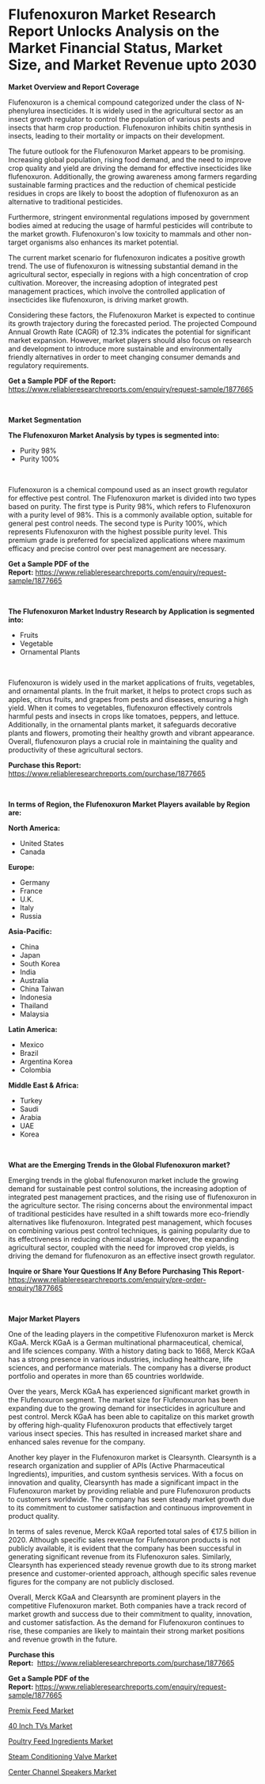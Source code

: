 <p><h1>Flufenoxuron Market Research Report Unlocks Analysis on the Market Financial Status, Market Size, and Market Revenue upto 2030</h1></p><p><strong>Market Overview and Report Coverage</strong></p>
<p><p>Flufenoxuron is a chemical compound categorized under the class of N-phenylurea insecticides. It is widely used in the agricultural sector as an insect growth regulator to control the population of various pests and insects that harm crop production. Flufenoxuron inhibits chitin synthesis in insects, leading to their mortality or impacts on their development.</p><p>The future outlook for the Flufenoxuron Market appears to be promising. Increasing global population, rising food demand, and the need to improve crop quality and yield are driving the demand for effective insecticides like flufenoxuron. Additionally, the growing awareness among farmers regarding sustainable farming practices and the reduction of chemical pesticide residues in crops are likely to boost the adoption of flufenoxuron as an alternative to traditional pesticides.</p><p>Furthermore, stringent environmental regulations imposed by government bodies aimed at reducing the usage of harmful pesticides will contribute to the market growth. Flufenoxuron's low toxicity to mammals and other non-target organisms also enhances its market potential.</p><p>The current market scenario for flufenoxuron indicates a positive growth trend. The use of flufenoxuron is witnessing substantial demand in the agricultural sector, especially in regions with a high concentration of crop cultivation. Moreover, the increasing adoption of integrated pest management practices, which involve the controlled application of insecticides like flufenoxuron, is driving market growth.</p><p>Considering these factors, the Flufenoxuron Market is expected to continue its growth trajectory during the forecasted period. The projected Compound Annual Growth Rate (CAGR) of 12.3% indicates the potential for significant market expansion. However, market players should also focus on research and development to introduce more sustainable and environmentally friendly alternatives in order to meet changing consumer demands and regulatory requirements.</p></p>
<p><strong>Get a Sample PDF of the Report:</strong> <a href="https://www.reliableresearchreports.com/enquiry/request-sample/1877665">https://www.reliableresearchreports.com/enquiry/request-sample/1877665</a></p>
<p>&nbsp;</p>
<p><strong>Market Segmentation</strong></p>
<p><strong>The Flufenoxuron Market Analysis by types is segmented into:</strong></p>
<p><ul><li>Purity 98%</li><li>Purity 100%</li></ul></p>
<p>&nbsp;</p>
<p><p>Flufenoxuron is a chemical compound used as an insect growth regulator for effective pest control. The Flufenoxuron market is divided into two types based on purity. The first type is Purity 98%, which refers to Flufenoxuron with a purity level of 98%. This is a commonly available option, suitable for general pest control needs. The second type is Purity 100%, which represents Flufenoxuron with the highest possible purity level. This premium grade is preferred for specialized applications where maximum efficacy and precise control over pest management are necessary.</p></p>
<p><strong>Get a Sample PDF of the Report:</strong>&nbsp;<a href="https://www.reliableresearchreports.com/enquiry/request-sample/1877665">https://www.reliableresearchreports.com/enquiry/request-sample/1877665</a></p>
<p>&nbsp;</p>
<p><strong>The Flufenoxuron Market Industry Research by Application is segmented into:</strong></p>
<p><ul><li>Fruits</li><li>Vegetable</li><li>Ornamental Plants</li></ul></p>
<p>&nbsp;</p>
<p><p>Flufenoxuron is widely used in the market applications of fruits, vegetables, and ornamental plants. In the fruit market, it helps to protect crops such as apples, citrus fruits, and grapes from pests and diseases, ensuring a high yield. When it comes to vegetables, flufenoxuron effectively controls harmful pests and insects in crops like tomatoes, peppers, and lettuce. Additionally, in the ornamental plants market, it safeguards decorative plants and flowers, promoting their healthy growth and vibrant appearance. Overall, flufenoxuron plays a crucial role in maintaining the quality and productivity of these agricultural sectors.</p></p>
<p><strong>Purchase this Report:</strong>&nbsp; <a href="https://www.reliableresearchreports.com/purchase/1877665">https://www.reliableresearchreports.com/purchase/1877665</a></p>
<p>&nbsp;</p>
<p><strong>In terms of Region, the Flufenoxuron Market Players available by Region are:</strong></p>
<p>
    <p> <strong> North America: </strong>
        <ul>
            <li>United States</li>
            <li>Canada</li>
        </ul>
        </p> 
    <p> <strong> Europe: </strong>
        <ul>
            <li>Germany</li>
            <li>France</li>
            <li>U.K.</li>
            <li>Italy</li>
            <li>Russia</li>
        </ul>
        </p> 
    <p> <strong> Asia-Pacific: </strong>
        <ul>
            <li>China</li>
            <li>Japan</li>
            <li>South Korea</li>
            <li>India</li>
            <li>Australia</li>
            <li>China Taiwan</li>
            <li>Indonesia</li>
            <li>Thailand</li>
            <li>Malaysia</li>
        </ul>
        </p> 
    <p> <strong> Latin America: </strong>
        <ul>
            <li>Mexico</li>
            <li>Brazil</li>
            <li>Argentina Korea</li>
            <li>Colombia</li>
        </ul>
        </p> 
    <p> <strong> Middle East & Africa: </strong>
        <ul>
            <li>Turkey</li>
            <li>Saudi</li>
            <li>Arabia</li>
            <li>UAE</li>
            <li>Korea</li>
        </ul>
    </p>
    </p>
<p>&nbsp;</p>
<p><strong>What are the Emerging Trends in the Global Flufenoxuron market?</strong></p>
<p><p>Emerging trends in the global flufenoxuron market include the growing demand for sustainable pest control solutions, the increasing adoption of integrated pest management practices, and the rising use of flufenoxuron in the agriculture sector. The rising concerns about the environmental impact of traditional pesticides have resulted in a shift towards more eco-friendly alternatives like flufenoxuron. Integrated pest management, which focuses on combining various pest control techniques, is gaining popularity due to its effectiveness in reducing chemical usage. Moreover, the expanding agricultural sector, coupled with the need for improved crop yields, is driving the demand for flufenoxuron as an effective insect growth regulator.</p></p>
<p><strong>Inquire or Share Your Questions If Any Before Purchasing This Report</strong>- <a href="https://www.reliableresearchreports.com/enquiry/pre-order-enquiry/1877665">https://www.reliableresearchreports.com/enquiry/pre-order-enquiry/1877665</a></p>
<p>&nbsp;</p>
<p><strong>Major Market Players</strong></p>
<p><p>One of the leading players in the competitive Flufenoxuron market is Merck KGaA. Merck KGaA is a German multinational pharmaceutical, chemical, and life sciences company. With a history dating back to 1668, Merck KGaA has a strong presence in various industries, including healthcare, life sciences, and performance materials. The company has a diverse product portfolio and operates in more than 65 countries worldwide.</p><p>Over the years, Merck KGaA has experienced significant market growth in the Flufenoxuron segment. The market size for Flufenoxuron has been expanding due to the growing demand for insecticides in agriculture and pest control. Merck KGaA has been able to capitalize on this market growth by offering high-quality Flufenoxuron products that effectively target various insect species. This has resulted in increased market share and enhanced sales revenue for the company.</p><p>Another key player in the Flufenoxuron market is Clearsynth. Clearsynth is a research organization and supplier of APIs (Active Pharmaceutical Ingredients), impurities, and custom synthesis services. With a focus on innovation and quality, Clearsynth has made a significant impact in the Flufenoxuron market by providing reliable and pure Flufenoxuron products to customers worldwide. The company has seen steady market growth due to its commitment to customer satisfaction and continuous improvement in product quality.</p><p>In terms of sales revenue, Merck KGaA reported total sales of €17.5 billion in 2020. Although specific sales revenue for Flufenoxuron products is not publicly available, it is evident that the company has been successful in generating significant revenue from its Flufenoxuron sales. Similarly, Clearsynth has experienced steady revenue growth due to its strong market presence and customer-oriented approach, although specific sales revenue figures for the company are not publicly disclosed.</p><p>Overall, Merck KGaA and Clearsynth are prominent players in the competitive Flufenoxuron market. Both companies have a track record of market growth and success due to their commitment to quality, innovation, and customer satisfaction. As the demand for Flufenoxuron continues to rise, these companies are likely to maintain their strong market positions and revenue growth in the future.</p></p>
<p><strong>Purchase this Report:</strong>&nbsp;&nbsp;<a href="https://www.reliableresearchreports.com/purchase/1877665">https://www.reliableresearchreports.com/purchase/1877665</a></p>
<p></p>
<p><strong>Get a Sample PDF of the Report:</strong>&nbsp;<a href="https://www.reliableresearchreports.com/enquiry/request-sample/1877665">https://www.reliableresearchreports.com/enquiry/request-sample/1877665</a></p>
<p><p><a href="https://github.com/aasishrp01/Market-Research-Report-List-1/blob/main/premix-feed-market.md">Premix Feed Market</a></p><p><a href="https://medium.com/@coltruecker/40-inch-tvs-market-analysis-its-cagr-market-segmentation-and-global-industry-overview-a57a2fa2c9c3">40 Inch TVs Market</a></p><p><a href="https://github.com/Paul14Anderson63/Market-Research-Report-List-1/blob/main/poultry-feed-ingredients-market.md">Poultry Feed Ingredients Market</a></p><p><a href="https://medium.com/@jaydonhyatt2023/steam-conditioning-valve-market-size-cagr-trends-2024-2030-12ca15aaa854">Steam Conditioning Valve Market</a></p><p><a href="https://medium.com/@malliekozey2023/center-channel-speakers-market-size-market-outlook-and-market-forecast-2023-to-2030-3d25d2df9865">Center Channel Speakers Market</a></p></p>